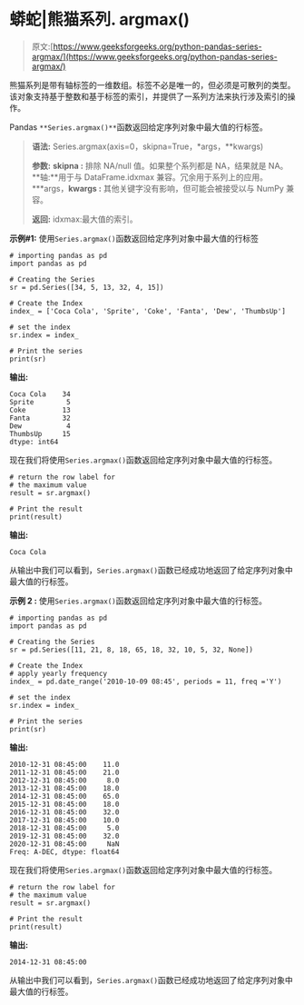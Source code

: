 # 蟒蛇|熊猫系列. argmax()

> 原文:[https://www.geeksforgeeks.org/python-pandas-series-argmax/](https://www.geeksforgeeks.org/python-pandas-series-argmax/)

熊猫系列是带有轴标签的一维数组。标签不必是唯一的，但必须是可散列的类型。该对象支持基于整数和基于标签的索引，并提供了一系列方法来执行涉及索引的操作。

Pandas `**Series.argmax()**`函数返回给定序列对象中最大值的行标签。

> **语法:** Series.argmax(axis=0，skipna=True，*args，**kwargs)
> 
> **参数:**
> **skipna :** 排除 NA/null 值。如果整个系列都是 NA，结果就是 NA。
> **轴:**用于与 DataFrame.idxmax 兼容。冗余用于系列上的应用。
> ***args，**kwargs :** 其他关键字没有影响，但可能会被接受以与 NumPy 兼容。
> 
> **返回:** idxmax:最大值的索引。

**示例#1:** 使用`Series.argmax()`函数返回给定序列对象中最大值的行标签

```
# importing pandas as pd
import pandas as pd

# Creating the Series
sr = pd.Series([34, 5, 13, 32, 4, 15])

# Create the Index
index_ = ['Coca Cola', 'Sprite', 'Coke', 'Fanta', 'Dew', 'ThumbsUp']

# set the index
sr.index = index_

# Print the series
print(sr)
```

**输出:**

```
Coca Cola    34
Sprite        5
Coke         13
Fanta        32
Dew           4
ThumbsUp     15
dtype: int64
```

现在我们将使用`Series.argmax()`函数返回给定序列对象中最大值的行标签。

```
# return the row label for
# the maximum value
result = sr.argmax()

# Print the result
print(result)
```

**输出:**

```
Coca Cola
```

从输出中我们可以看到，`Series.argmax()`函数已经成功地返回了给定序列对象中最大值的行标签。

**示例 2 :** 使用`Series.argmax()`函数返回给定序列对象中最大值的行标签。

```
# importing pandas as pd
import pandas as pd

# Creating the Series
sr = pd.Series([11, 21, 8, 18, 65, 18, 32, 10, 5, 32, None])

# Create the Index
# apply yearly frequency
index_ = pd.date_range('2010-10-09 08:45', periods = 11, freq ='Y')

# set the index
sr.index = index_

# Print the series
print(sr)
```

**输出:**

```
2010-12-31 08:45:00    11.0
2011-12-31 08:45:00    21.0
2012-12-31 08:45:00     8.0
2013-12-31 08:45:00    18.0
2014-12-31 08:45:00    65.0
2015-12-31 08:45:00    18.0
2016-12-31 08:45:00    32.0
2017-12-31 08:45:00    10.0
2018-12-31 08:45:00     5.0
2019-12-31 08:45:00    32.0
2020-12-31 08:45:00     NaN
Freq: A-DEC, dtype: float64
```

现在我们将使用`Series.argmax()`函数返回给定序列对象中最大值的行标签。

```
# return the row label for
# the maximum value
result = sr.argmax()

# Print the result
print(result)
```

**输出:**

```
2014-12-31 08:45:00
```

从输出中我们可以看到，`Series.argmax()`函数已经成功地返回了给定序列对象中最大值的行标签。